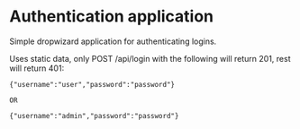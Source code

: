 # Authentication application

Simple dropwizard application for authenticating logins.

Uses static data, only POST /api/login with the following will return 201, rest will return 401:

```
{"username":"user","password":"password"}

OR

{"username":"admin","password":"password"}
```
